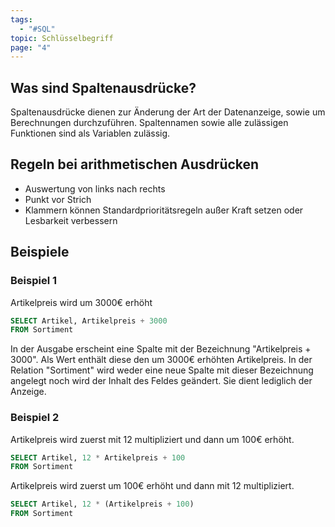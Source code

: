 ```yaml
---
tags:
  - "#SQL"
topic: Schlüsselbegriff
page: "4"
---
```

## Was sind Spaltenausdrücke?
Spaltenausdrücke dienen zur Änderung der Art der Datenanzeige, sowie um Berechnungen durchzuführen.
Spaltennamen sowie alle zulässigen Funktionen sind als Variablen zulässig.

## Regeln bei arithmetischen Ausdrücken
+ Auswertung von links nach rechts
+ Punkt vor Strich
+ Klammern können Standardprioritätsregeln außer Kraft setzen oder Lesbarkeit verbessern

## Beispiele
### Beispiel 1
Artikelpreis wird um 3000€ erhöht
```SQL
SELECT Artikel, Artikelpreis + 3000
FROM Sortiment
```
In der Ausgabe erscheint eine Spalte mit der Bezeichnung "Artikelpreis + 3000". Als Wert enthält diese den um 3000€ erhöhten Artikelpreis. In der Relation "Sortiment" wird weder eine neue Spalte mit dieser Bezeichnung angelegt noch wird der Inhalt des Feldes geändert. Sie dient lediglich der Anzeige.

### Beispiel 2
Artikelpreis wird zuerst mit 12 multipliziert und dann um 100€ erhöht.
```SQL
SELECT Artikel, 12 * Artikelpreis + 100
FROM Sortiment
```

Artikelpreis wird zuerst um 100€ erhöht und dann mit 12 multipliziert.
```SQL
SELECT Artikel, 12 * (Artikelpreis + 100)
FROM Sortiment
```
